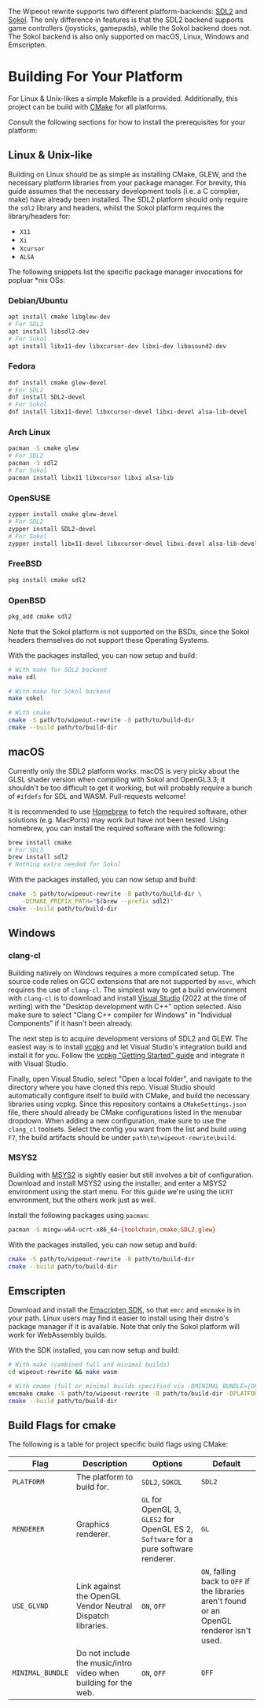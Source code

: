 The Wipeout rewrite supports two different platform-backends:
[SDL2](https://github.com/libsdl-org/SDL) and
[Sokol](https://github.com/floooh/sokol).
The only difference in features is that the SDL2 backend supports game
controllers (joysticks, gamepads), while the Sokol backend does not.
The Sokol backend is also only supported on macOS, Linux, Windows and Emscripten.

# Building For Your Platform

For Linux & Unix-likes a simple Makefile is a provided. Additionally, this
project can be build with [CMake](https://cmake.org) for all platforms.

Consult the following sections for how to install the prerequisites for your platform:


## Linux & Unix-like

Building on Linux should be as simple as installing CMake, GLEW, and the
necessary platform libraries from your package manager.
For brevity, this guide assumes that the necessary development tools (i.e. a C
complier, make) have already been installed.
The SDL2 platform should only require the `sdl2` library and headers, whilst the
Sokol platform requires the library/headers for:

- `X11`
- `Xi`
- `Xcursor`
- `ALSA`

The following snippets list the specific package manager invocations for
popluar \*nix OSs:

### Debian/Ubuntu

```sh
apt install cmake libglew-dev
# For SDL2
apt install libsdl2-dev
# For Sokol
apt install libx11-dev libxcursor-dev libxi-dev libasound2-dev
```

### Fedora

```sh
dnf install cmake glew-devel
# For SDL2
dnf install SDL2-devel
# For Sokol
dnf install libx11-devel libxcursor-devel libxi-devel alsa-lib-devel
```

### Arch Linux

```sh
pacman -S cmake glew
# For SDL2
pacman -S sdl2
# For Sokol
pacman install libx11 libxcursor libxi alsa-lib
```

### OpenSUSE

```sh
zypper install cmake glew-devel
# For SDL2
zypper install SDL2-devel
# For Sokol
zypper install libx11-devel libxcursor-devel libxi-devel alsa-lib-devel
```

### FreeBSD

```sh
pkg install cmake sdl2
```

### OpenBSD

```sh
pkg_add cmake sdl2
```

Note that the Sokol platform is not supported on the BSDs, since the Sokol
headers themselves do not support these Operating Systems.

With the packages installed, you can now setup and build:

```sh
# With make for SDL2 backend
make sdl

# With make for Sokol backend
make sokol

# With cmake
cmake -S path/to/wipeout-rewrite -B path/to/build-dir
cmake --build path/to/build-dir
```

## macOS

Currently only the SDL2 platform works.
macOS is very picky about the GLSL shader version when compiling with Sokol and
OpenGL3.3; it shouldn't be too difficult to get it working, but will probably
require a bunch of `#ifdefs` for SDL and WASM.
Pull-requests welcome!

It is recommended to use [Homebrew](https://brew.sh) to fetch the required
software, other solutions (e.g. MacPorts) may work but have not been tested.
Using homebrew, you can install the required software with the following:

```sh
brew install cmake
# For SDL2
brew install sdl2
# Nothing extra needed for Sokol
```

With the packages installed, you can now setup and build:

```sh
cmake -S path/to/wipeout-rewrite -B path/to/build-dir \
	-DCMAKE_PREFIX_PATH="$(brew --prefix sdl2)"
cmake --build path/to/build-dir
```

## Windows

### clang-cl

Building natively on Windows requires a more complicated setup. The source code
relies on GCC extensions that are not supported by `msvc`, which requires the
use of `clang-cl`.
The simplest way to get a build environment with `clang-cl` is to download and
install [Visual Studio](https://visualstudio.microsoft.com/downloads/) (2022 at
the time of writing) with the "Desktop development with C++" option selected.
Also make sure to select "Clang C++ compiler for Windows" in "Individual
Components" if it hasn't been already.

The next step is to acquire development versions of SDL2 and GLEW.
The easiest way is to install [vcpkg](https://vcpkg.io) and let Visual Studio's
integration build and install it for you.
Follow the [vcpkg "Getting Started" guide](https://vcpkg.io/en/getting-started)
and integrate it with Visual Studio.

Finally, open Visual Studio, select "Open a local folder", and navigate to the
directory where you have cloned this repo.
Visual Studio should automatically configure itself to build with CMake, and
build the necessary libraries using vcpkg.
Since this repository contains a `CMakeSettings.json` file, there should already
be CMake configurations listed in the menubar dropdown.
When adding a new configuration, make sure to use the `clang_cl` toolsets.
Select the config you want from the list and build using `F7`, the build
artifacts should be under `path\to\wipeout-rewrite\build`.

### MSYS2

Building with [MSYS2](https://www.msys2.org/) is sightly easier but still
involves a bit of configuration.
Download and install MSYS2 using the installer, and enter a MSYS2 environment
using the start menu. For this guide we're using the `UCRT` environment, but the
others work just as well.

Install the following packages using `pacman`:

```sh
pacman -S mingw-w64-ucrt-x86_64-{toolchain,cmake,SDL2,glew}
```

With the packages installed, you can now setup and build:

```sh
cmake -S path/to/wipeout-rewrite -B path/to/build-dir
cmake --build path/to/build-dir
```

## Emscripten

Download and install the [Emscripten SDK](https://emscripten.org/docs/getting_started/downloads.html),
so that `emcc` and `emcmake` is in your path.
Linux users may find it easier to install using their distro's package manager
if it is available.
Note that only the Sokol platform will work for WebAssembly builds.

With the SDK installed, you can now setup and build:

```sh
# With make (combined full and minimal builds)
cd wipeout-rewrite && make wasm

# With cmame (full or minimal builds specified via -DMINIMAL_BUNDLE={OFF|ON})
emcmake cmake -S path/to/wipeout-rewrite -B path/to/build-dir -DPLATFORM=SOKOL
cmake --build path/to/build-dir
```

## Build Flags for cmake

The following is a table for project specific build flags using CMake:

| Flag             | Description                                                     | Options                                                                              | Default                                                                                     |
|------------------|-----------------------------------------------------------------|--------------------------------------------------------------------------------------|---------------------------------------------------------------------------------------------|
| `PLATFORM`       | The platform to build for.                                      | `SDL2`, `SOKOL`                                                                      | `SDL2`                                                                                      |
| `RENDERER`       | Graphics renderer.                                              | `GL` for OpenGL 3, `GLES2` for OpenGL ES 2, `Software` for a pure software renderer. | `GL`                                                                                        |
| `USE_GLVND`      | Link against the OpenGL Vendor Neutral Dispatch libraries.      | `ON`, `OFF`                                                                          | `ON`, falling back to `OFF` if the libraries aren't found or an OpenGL renderer isn't used. |
| `MINIMAL_BUNDLE` | Do not include the music/intro video when building for the web. | `ON`, `OFF`                                                                          | `OFF`                                                                                       |
